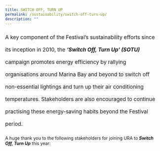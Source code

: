 ```yaml
---
title: SWITCH OFF, TURN UP
permalink: /sustainability/switch-off-turn-up/
description: ""
---
```

<p style="font-size:17px; line-height:40px">  
A key component of the Festival’s sustainability efforts since its inception in 2010, the <b><i>‘Switch Off, Turn Up’ (SOTU)</i></b> campaign promotes energy efficiency by rallying organisations around Marina Bay and beyond to switch off non-essential lightings and turn up their air conditioning temperatures. Stakeholders are also encouraged to continue practising these energy-saving habits beyond the Festival period.

A huge thank you to the following stakeholders for joining URA to <b><i>Switch Off, Turn Up</i></b> this year:</p>